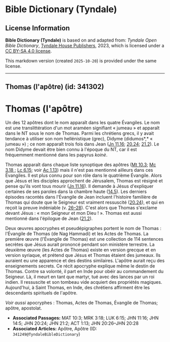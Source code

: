 # Bible Dictionary (Tyndale)

## License Information

**Bible Dictionary (Tyndale)** is based on and adapted from: _Tyndale Open Bible Dictionary_, [Tyndale House Publishers](https://tyndaleopenresources.com/), 2023, which is licensed under a [CC BY-SA 4.0 license](https://creativecommons.org/licenses/by-sa/4.0/legalcode.en).

This markdown version (created `2025-10-20`) is provided under the same license.



--------------------------------

## Thomas (l'apôtre) (id: 341302)

Thomas (l'apôtre)
=================

Un des 12 apôtres dont le nom apparaît dans les quatre Évangiles. Le nom est une translittération d'un mot araméen signifiant « jumeau » et apparaît dans le NT sous le nom de Thomas. Parmi les chrétiens grecs, il y avait tendance à utiliser son nom hellénistique (grec), Didyme (didumos*,* « jumeau ») ; ce nom apparaît trois fois dans Jean ([Jn 11\.16](https://ref.ly/John11:16); [20\.24](https://ref.ly/John20:24); [21\.2](https://ref.ly/John21:2)). Le nom Didyme devait être bien connu à l'époque du NT, car il est fréquemment mentionné dans les papyrus *koinè*.

Thomas apparaît dans chaque liste synoptique des apôtres ([Mt 10\.3](https://ref.ly/Matt10:3); [Mc 3\.18 ;](https://ref.ly/Mark3:18) [Lc 6\.15](https://ref.ly/Luke6:15); voir [Ac 1\.13](https://ref.ly/Acts1:13)) mais il n'est pas mentionné ailleurs dans ces Évangiles. Il est plus connu pour son rôle dans le quatrième Évangile. Alors que Jésus et les disciples approchent de Jérusalem, Thomas est résigné et pense qu'ils vont tous mourir ([Jn 11\.16](https://ref.ly/John11:16)). Il demande à Jésus d'expliquer certaines de ses paroles dans la chambre haute ([14\.5](https://ref.ly/John14:5)). Les derniers épisodes racontés dans l'Évangile de Jean incluent l'histoire familière de Thomas qui doute que le Seigneur est vraiment ressuscité ([20\.24](https://ref.ly/John20:24)), et qui en reçoit la preuve indéniable (v. [26–28](https://ref.ly/John20:26-John20:28)). C'est alors que Thomas s'exclame devant Jésus : « mon Seigneur et mon Dieu ! ». Thomas est aussi mentionné dans l'épilogue de Jean ([21\.2](https://ref.ly/John21:2)).

Deux œuvres apocryphes et pseudépigraphes portent le nom de Thomas : l'Évangile de Thomas (de Nag Hammadi) et les Actes de Thomas. La première œuvre (l'Évangile de Thomas) est une collection de 114 sentences secrètes que Jésus aurait prononcé pendant son ministère terrestre. La deuxième œuvre (les Actes de Thomas) existe en version grecque et en version syriaque, et prétend que Jésus et Thomas étaient des jumeaux. Ils auraient eu une apparence et des destins similaires. L'apôtre aurait reçu des enseignements secrets. Ce récit apocryphe explique même le destin de Thomas. Contre sa volonté, il part en Inde pour obéir au commandement du Seigneur. Là, il meurt en tant que martyr, tué avec des lances par un roi indien. Il ressuscite et son tombeau vide acquiert des propriétés magiques. Aujourd'hui, à Saint Thomas, en Inde, des chrétiens affirment être les descendants spirituels de l'apôtre.

*Voir aussi* apocryphes : Thomas, Actes de Thomas, Évangile de Thomas; apôtre, apostolat.

* **Associated Passages:** MAT 10:3; MRK 3:18; LUK 6:15; JHN 11:16; JHN 14:5; JHN 20:24; JHN 21:2; ACT 1:13; JHN 20:26–JHN 20:28
* **Associated Articles:** Apôtre, Apôtre (ID: `341249@TyndaleBibleDictionary`)

